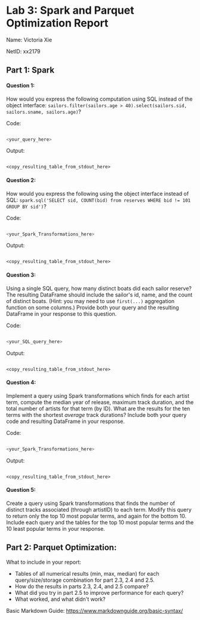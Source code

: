 # Lab 3: Spark and Parquet Optimization Report

Name: Victoria Xie
 
NetID: xx2179

## Part 1: Spark

#### Question 1: 
How would you express the following computation using SQL instead of the object interface: `sailors.filter(sailors.age > 40).select(sailors.sid, sailors.sname, sailors.age)`?

Code:
```SQL

<your_query_here>

```


Output:
```

<copy_resulting_table_from_stdout_here>

```


#### Question 2: 
How would you express the following using the object interface instead of SQL: `spark.sql('SELECT sid, COUNT(bid) from reserves WHERE bid != 101 GROUP BY sid')`?

Code:
```python

<your_Spark_Transformations_here>

```


Output:
```

<copy_resulting_table_from_stdout_here>

```

#### Question 3: 
Using a single SQL query, how many distinct boats did each sailor reserve? 
The resulting DataFrame should include the sailor's id, name, and the count of distinct boats. 
(Hint: you may need to use `first(...)` aggregation function on some columns.) 
Provide both your query and the resulting DataFrame in your response to this question.

Code:
```SQL

<your_SQL_query_here>

```


Output:
```

<copy_resulting_table_from_stdout_here>

```

#### Question 4: 
Implement a query using Spark transformations which finds for each artist term, compute the median year of release, maximum track duration, and the total number of artists for that term (by ID).
  What are the results for the ten terms with the shortest *average* track durations?
  Include both your query code and resulting DataFrame in your response.


Code:
```python

<your_Spark_Transformations_here>

```


Output:
```

<copy_resulting_table_from_stdout_here>

```
#### Question 5: 
Create a query using Spark transformations that finds the number of distinct tracks associated (through artistID) to each term.
  Modify this query to return only the top 10 most popular terms, and again for the bottom 10.
  Include each query and the tables for the top 10 most popular terms and the 10 least popular terms in your response. 


## Part 2: Parquet Optimization:

What to include in your report:
  - Tables of all numerical results (min, max, median) for each query/size/storage combination for part 2.3, 2.4 and 2.5.
  - How do the results in parts 2.3, 2.4, and 2.5 compare?
  - What did you try in part 2.5 to improve performance for each query?
  - What worked, and what didn't work?

Basic Markdown Guide: https://www.markdownguide.org/basic-syntax/
